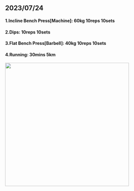 ## 2023/07/24
#### 1.Incline Bench Press\[Machine\]: 60kg 10reps 10sets
#### 2.Dips: 10reps 10sets
#### 3.Flat Bench Press\[Barbell\]: 40kg 10reps 10sets
#### 4.Running: 30mins 5km


<img src='../_resources/__098.png' width='400px' />

